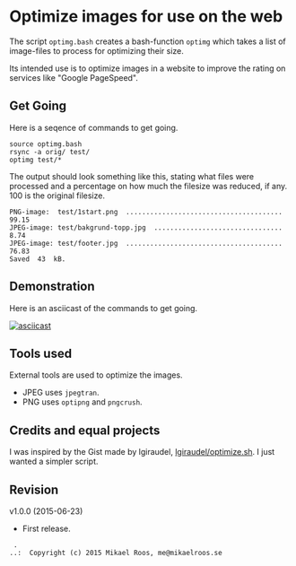 Optimize images for use on the web
================================================

The script `optimg.bash` creates a bash-function `optimg` which takes a list of image-files to process for optimizing their size.

Its intended use is to optimize images in a website to improve the rating on services like "Google PageSpeed".



Get Going
------------------------------------------------

Here is a seqence of commands to get going.

```
source optimg.bash
rsync -a orig/ test/
optimg test/*
```

The output should look something like this, stating what files were processed and a percentage on how much the filesize was reduced, if any. 100 is the original filesize.

```
PNG-image:  test/1start.png  .......................................  99.15
JPEG-image: test/bakgrund-topp.jpg  ................................   8.74
JPEG-image: test/footer.jpg  .......................................  76.83
Saved  43  kB.
```



Demonstration
------------------------------------------------

Here is an asciicast of the commands to get going.

[![asciicast](https://asciinema.org/a/22233.png)](https://asciinema.org/a/22233)



Tools used
------------------------------------------------

External tools are used to optimize the images. 

* JPEG uses `jpegtran`.
* PNG uses `optipng` and `pngcrush`.



Credits and equal projects
------------------------------------------------

I was inspired by the Gist made by lgiraudel, [lgiraudel/optimize.sh](https://gist.github.com/lgiraudel/6065155). I just wanted a simpler script.



Revision
------------------------------------------------

v1.0.0 (2015-06-23)

* First release.


```
 .  
..:  Copyright (c) 2015 Mikael Roos, me@mikaelroos.se
```
